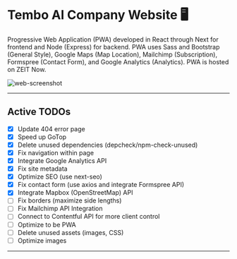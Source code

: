 # Tembo AI Company Website :desktop_computer:

Progressive Web Application (PWA) developed in React through Next for frontend and Node (Express) for backend. PWA uses Sass and Bootstrap (General Style), Google Maps (Map Location), Mailchimp (Subscription), Formspree (Contact Form), and Google Analytics (Analytics). PWA is hosted on ZEIT Now.

![web-screenshot](https://user-images.githubusercontent.com/50670255/73226909-a8dca900-413f-11ea-8669-95ecdb20ac38.png)

---

## Active TODOs

- [x] Update 404 error page
- [x] Speed up GoTop
- [x] Delete unused dependencies (depcheck/npm-check-unused)
- [x] Fix navigation within page
- [x] Integrate Google Analytics API
- [x] Fix site metadata
- [x] Optimize SEO (use next-seo)
- [x] Fix contact form (use axios and integrate Formspree API)
- [x] Integrate Mapbox (OpenStreetMap) API
- [ ] Fix borders (maximize side lengths)
- [ ] Fix Mailchimp API Integration
- [ ] Connect to Contentful API for more client control
- [ ] Optimize to be PWA
- [ ] Delete unused assets (images, CSS)
- [ ] Optimize images

---
